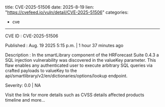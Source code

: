  
title: CVE-2025-51506
date: 2025-8-19
lien: "https://cvefeed.io/vuln/detail/CVE-2025-51506"
categories:
  - cve
---

CVE ID : CVE-2025-51506

Published :  Aug. 19
2025
5:15 p.m. | 1 hour
37 minutes ago

Description : In the smartLibrary component of the HRForecast Suite 0.4.3
a SQL injection vulnerability was discovered in the valueKey parameter. This flaw enables any authenticated user to execute arbitrary SQL queries
via crafted payloads to valueKey to the api/smartlibrary/v2/en/dictionaries/options/lookup endpoint.

Severity: 0.0 | NA

Visit the link for more details
such as CVSS details
affected products
timeline
and more...
